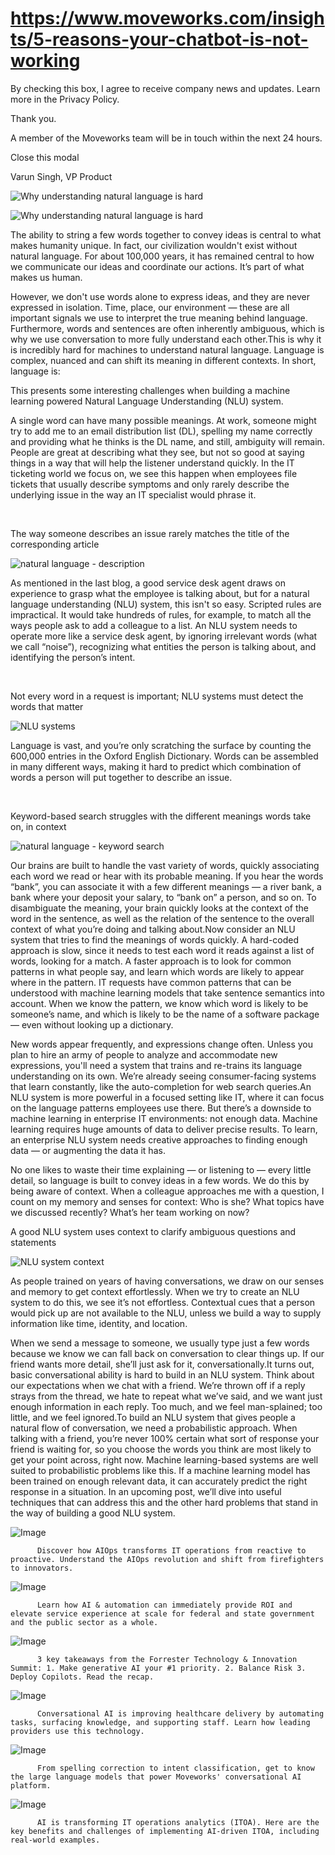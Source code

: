 # https://www.moveworks.com/insights/5-reasons-your-chatbot-is-not-working

By checking this box, I agree to receive company news and updates. Learn more in the Privacy Policy.

Thank you.

A member of the Moveworks team will be in touch within the next 24 hours.



  Close this modal
  



Varun Singh, VP Product


![Why understanding natural language is hard](https://www.moveworks.com/hubfs/img/blog/03_MW_Blog_Feature_WhyUnderstandingNLIsHard.png)

![Why understanding natural language is hard](https://www.moveworks.com/hubfs/img/blog/03_MW_Blog_Feature_WhyUnderstandingNLIsHard.png)

The ability to string a few words together to convey ideas is central to what makes humanity unique. In fact, our civilization wouldn't exist without natural language. For about 100,000 years, it has remained central to how we communicate our ideas and coordinate our actions. It’s part of what makes us human.

However, we don't use words alone to express ideas, and they are never expressed in isolation. Time, place, our environment — these are all important signals we use to interpret the true meaning behind language. Furthermore, words and sentences are often inherently ambiguous, which is why we use conversation to more fully understand each other.This is why it is incredibly hard for machines to understand natural language. Language is complex, nuanced and can shift its meaning in different contexts. In short, language is:

This presents some interesting challenges when building a machine learning powered Natural Language Understanding (NLU) system.

A single word can have many possible meanings. At work, someone might try to add me to an email distribution list (DL), spelling my name correctly and providing what he thinks is the DL name, and still, ambiguity will remain. People are great at describing what they see, but not so good at saying things in a way that will help the listener understand quickly. In the IT ticketing world we focus on, we see this happen when employees file tickets that usually describe symptoms and only rarely describe the underlying issue in the way an IT specialist would phrase it.

 

The way someone describes an issue rarely matches the title of the corresponding article

![natural language - description](https://www.moveworks.com/hs-fs/hubfs/img/blog/03_MW_Blog_ContentImage02.png?noresize&width=660&name=03_MW_Blog_ContentImage02.png)

As mentioned in the last blog, a good service desk agent draws on experience to grasp what the employee is talking about, but for a natural language understanding (NLU) system, this isn't so easy. Scripted rules are impractical. It would take hundreds of rules, for example, to match all the ways people ask to add a colleague to a list. An NLU system needs to operate more like a service desk agent, by ignoring irrelevant words (what we call “noise”), recognizing what entities the person is talking about, and identifying the person’s intent.

 

Not every word in a request is important; NLU systems must detect the words that matter

![NLU systems](https://www.moveworks.com/hs-fs/hubfs/img/blog/03_MW_Blog_ContentImage03.png?noresize&width=760&name=03_MW_Blog_ContentImage03.png)

Language is vast, and you’re only scratching the surface by counting the 600,000 entries in the Oxford English Dictionary. Words can be assembled in many different ways, making it hard to predict which combination of words a person will put together to describe an issue.

 

Keyword-based search struggles with the different meanings words take on, in context

![natural language - keyword search](https://www.moveworks.com/hs-fs/hubfs/img/blog/03_MW_Blog_ContentImage01.png?noresize&width=760&name=03_MW_Blog_ContentImage01.png)

Our brains are built to handle the vast variety of words, quickly associating each word we read or hear with its probable meaning. If you hear the words “bank”, you can associate it with a few different meanings — a river bank, a bank where your deposit your salary, to “bank on” a person, and so on. To disambiguate the meaning, your brain quickly looks at the context of the word in the sentence, as well as the relation of the sentence to the overall context of what you’re doing and talking about.Now consider an NLU system that tries to find the meanings of words quickly. A hard-coded approach is slow, since it needs to test each word it reads against a list of words, looking for a match. A faster approach is to look for common patterns in what people say, and learn which words are likely to appear where in the pattern. IT requests have common patterns that can be understood with machine learning models that take sentence semantics into account. When we know the pattern, we know which word is likely to be someone’s name, and which is likely to be the name of a software package — even without looking up a dictionary.

New words appear frequently, and expressions change often. Unless you plan to hire an army of people to analyze and accommodate new expressions, you'll need a system that trains and re-trains its language understanding on its own. We’re already seeing consumer-facing systems that learn constantly, like the auto-completion for web search queries.An NLU system is more powerful in a focused setting like IT, where it can focus on the language patterns employees use there. But there’s a downside to machine learning in enterprise IT environments: not enough data. Machine learning requires huge amounts of data to deliver precise results. To learn, an enterprise NLU system needs creative approaches to finding enough data — or augmenting the data it has.

No one likes to waste their time explaining — or listening to — every little detail, so language is built to convey ideas in a few words. We do this by being aware of context. When a colleague approaches me with a question, I count on my memory and senses for context: Who is she? What topics have we discussed recently? What’s her team working on now?

A good NLU system uses context to clarify ambiguous questions and statements

![NLU system context](https://www.moveworks.com/hs-fs/hubfs/img/blog/03_MW_Blog_ContentImage04.png?noresize&width=760&name=03_MW_Blog_ContentImage04.png)

As people trained on years of having conversations, we draw on our senses and memory to get context effortlessly. When we try to create an NLU system to do this, we see it’s not effortless. Contextual cues that a person would pick up are not available to the NLU, unless we build a way to supply information like time, identity, and location.

When we send a message to someone, we usually type just a few words because we know we can fall back on conversation to clear things up. If our friend wants more detail, she’ll just ask for it, conversationally.It turns out, basic conversational ability is hard to build in an NLU system. Think about our expectations when we chat with a friend. We’re thrown off if a reply strays from the thread, we hate to repeat what we’ve said, and we want just enough information in each reply. Too much, and we feel man-splained; too little, and we feel ignored.To build an NLU system that gives people a natural flow of conversation, we need a probabilistic approach. When talking with a friend, you’re never 100% certain what sort of response your friend is waiting for, so you choose the words you think are most likely to get your point across, right now. Machine learning-based systems are well suited to probabilistic problems like this. If a machine learning model has been trained on enough relevant data, it can accurately predict the right response in a situation. In an upcoming post, we’ll dive into useful techniques that can address this and the other hard problems that stand in the way of building a good NLU system.

![Image](https://www.moveworks.com/hs-fs/hubfs/AIOps-featured-image.png?length=50&name=AIOps-featured-image.png)


          Discover how AIOps transforms IT operations from reactive to proactive. Understand the AIOps revolution and shift from firefighters to innovators.
        

![Image](https://www.moveworks.com/hs-fs/hubfs/Public-Sector-Convo-AI.png?length=50&name=Public-Sector-Convo-AI.png)


          Learn how AI & automation can immediately provide ROI and elevate service experience at scale for federal and state government and the public sector as a whole.
        

![Image](https://www.moveworks.com/hs-fs/hubfs/Forrester%20T%26I%20%281%29.png?length=50&name=Forrester%20T&I%20%281%29.png)


          3 key takeaways from the Forrester Technology & Innovation Summit: 1. Make generative AI your #1 priority. 2. Balance Risk 3. Deploy Copilots. Read the recap.
        

![Image](https://www.moveworks.com/hs-fs/hubfs/healthcare-test.png?length=50&name=healthcare-test.png)


          Conversational AI is improving healthcare delivery by automating tasks, surfacing knowledge, and supporting staff. Learn how leading providers use this technology.
        

![Image](https://www.moveworks.com/hs-fs/hubfs/Moveworks_LLM_Feature.png?length=50&name=Moveworks_LLM_Feature.png)


          From spelling correction to intent classification, get to know the large language models that power Moveworks' conversational AI platform.
        

![Image](https://www.moveworks.com/hs-fs/hubfs/ITOA_feature.png?length=50&name=ITOA_feature.png)


          AI is transforming IT operations analytics (ITOA). Here are the key benefits and challenges of implementing AI-driven ITOA, including real-world examples.
        

